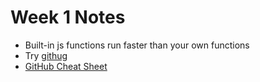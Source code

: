 <h1>Week 1 Notes</h1>
<ul>
	<li>Built-in js functions run faster than your own functions</li>
	<li>Try <a href="https://github.com/Gazler/githug">githug</a></li>
	<li><a href="https://github.com/tiimgreen/github-cheat-sheet">GitHub Cheat Sheet</a></li>
</ul>